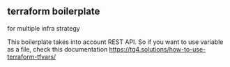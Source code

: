 ## terraform boilerplate

for multiple infra strategy


This boilerplate takes into account REST API.
So if you want to use variable as a file, check this documentation
https://tg4.solutions/how-to-use-terraform-tfvars/
